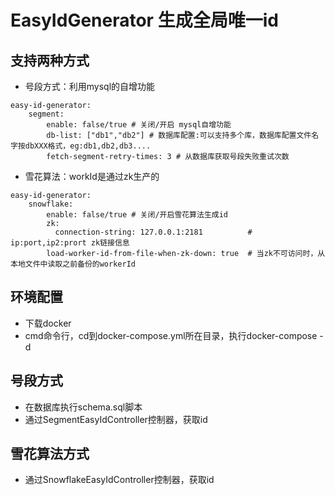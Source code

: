 # EasyIdGenerator 生成全局唯一id

## 支持两种方式

- 号段方式：利用mysql的自增功能
```
easy-id-generator:
    segment:
        enable: false/true # 关闭/开启 mysql自增功能
        db-list: ["db1","db2"] # 数据库配置:可以支持多个库，数据库配置文件名字按dbXXX格式，eg:db1,db2,db3....
        fetch-segment-retry-times: 3 # 从数据库获取号段失败重试次数
```

- 雪花算法：workId是通过zk生产的

```
easy-id-generator:
    snowflake:
        enable: false/true # 关闭/开启雪花算法生成id
        zk:
          connection-string: 127.0.0.1:2181          # ip:port,ip2:prort zk链接信息
        load-worker-id-from-file-when-zk-down: true  # 当zk不可访问时，从本地文件中读取之前备份的workerId
```

## 环境配置

- 下载docker
- cmd命令行，cd到docker-compose.yml所在目录，执行docker-compose -d

## 号段方式

- 在数据库执行schema.sql脚本
- 通过SegmentEasyIdController控制器，获取id

## 雪花算法方式

- 通过SnowflakeEasyIdController控制器，获取id